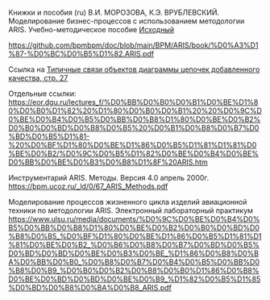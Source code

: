 Книжки и пособия (ru)
В.И. МОРОЗОВА, К.Э. ВРУБЛЕВСКИЙ. Моделирование бизнес-процессов с использованием методологии ARIS. Учебно-методическое пособие
[Исходный](https://portal.tpu.ru/SHARED/h/haperskaya/Materials/IT/%D0%A3%D1%87-%D0%BC%D0%B5%D1%82.ARIS%20(1).pdf)

https://github.com/bpmbpm/doc/blob/main/BPM/ARIS/book/%D0%A3%D1%87-%D0%BC%D0%B5%D1%82.ARIS.pdf

Ссылка на [Типичные связи объектов диаграммы цепочек добавленного качества, стр. 27](https://bpmbpm.github.io/doc/BPM/ARIS/book/%D0%A3%D1%87-%D0%BC%D0%B5%D1%82.ARIS.pdf#page=27) 

Отдельные ссылки:
https://eor.dgu.ru/lectures_f/%D0%BB%D0%B0%D0%B1%D0%BE%D1%80%D0%B0%D1%82%20%D1%80%D0%B0%D0%B1%20%20%D0%9C%D0%BE%D0%B4%D0%B5%D0%BB%D0%B8%D1%80%D0%BE%D0%B2%D0%B0%D0%BD%D0%B8%D0%B5%20%D0%B1%D0%B8%D0%B7%D0%BD%D0%B5%D1%81-%20%D0%BF%D1%80%D0%BE%D1%86%D0%B5%D1%81%D1%81%D0%BE%D0%B2/%D0%9C%D0%B5%D1%82%D0%BE%D0%B4%D0%BE%D0%BB%D0%BE%D0%B3%D0%B8%D1%8F%20ARIS.htm

Инструментарий ARIS. Методы. Версия 4.0 апрель 2000г.
https://bpm.ucoz.ru/_ld/0/67_ARIS_Methods.pdf

Моделирование процессов жизненного цикла изделий авиационной техники по методологии ARIS. Электронный лабораторный практикум
https://www.ulsu.ru/media/documents/%D0%9C%D0%BE%D0%B4%D0%B5%D0%BB%D0%B8%D1%80%D0%BE%D0%B2%D0%B0%D0%BD%D0%B8%D0%B5_%D0%BF%D1%80%D0%BE%D1%86%D0%B5%D1%81%D1%81%D0%BE%D0%B2_%D0%B6%D0%B8%D0%B7%D0%BD%D0%B5%D0%BD%D0%BD%D0%BE%D0%B3%D0%BE_%D1%86%D0%B8%D0%BA%D0%BB%D0%B0_%D0%B8%D0%B7%D0%B4%D0%B5%D0%BB%D0%B8%D0%B9_%D0%B0%D0%B2%D0%B8%D0%B0%D1%86%D0%B8%D0%BE%D0%BD%D0%BD%D0%BE%D0%B9_%D1%82%D0%B5%D1%85%D0%BD%D0%B8%D0%BA%D0%B8_ARIS.pdf
